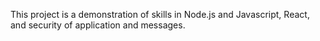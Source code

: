 This project is a demonstration of skills in Node.js and Javascript, React, and security of application and messages.
